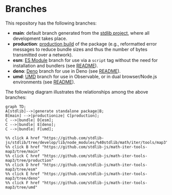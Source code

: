 <!--

@license Apache-2.0

Copyright (c) 2022 The Stdlib Authors.

Licensed under the Apache License, Version 2.0 (the "License");
you may not use this file except in compliance with the License.
You may obtain a copy of the License at

    http://www.apache.org/licenses/LICENSE-2.0

Unless required by applicable law or agreed to in writing, software
distributed under the License is distributed on an "AS IS" BASIS,
WITHOUT WARRANTIES OR CONDITIONS OF ANY KIND, either express or implied.
See the License for the specific language governing permissions and
limitations under the License.

-->

# Branches

This repository has the following branches:

-   **main**: default branch generated from the [stdlib project][stdlib-url], where all development takes place.
-   **production**: [production build][production-url] of the package (e.g., reformatted error messages to reduce bundle sizes and thus the number of bytes transmitted over a network).
-   **esm**: [ES Module][esm-url] branch for use via a `script` tag without the need for installation and bundlers (see [README][esm-readme]).
-   **deno**: [Deno][deno-url] branch for use in Deno (see [README][deno-readme]).
-   **umd**: [UMD][umd-url] branch for use in Observable, or in dual browser/Node.js environments (see [README][umd-readme]).

The following diagram illustrates the relationships among the above branches:

```mermaid
graph TD;
A[stdlib]-->|generate standalone package|B;
B[main] -->|productionize| C[production];
C -->|bundle| D[esm];
C -->|bundle| E[deno];
C -->|bundle| F[umd];

%% click A href "https://github.com/stdlib-js/stdlib/tree/develop/lib/node_modules/%40stdlib/math/iter/tools/map3"
%% click B href "https://github.com/stdlib-js/math-iter-tools-map3/tree/main"
%% click C href "https://github.com/stdlib-js/math-iter-tools-map3/tree/production"
%% click D href "https://github.com/stdlib-js/math-iter-tools-map3/tree/esm"
%% click E href "https://github.com/stdlib-js/math-iter-tools-map3/tree/deno"
%% click F href "https://github.com/stdlib-js/math-iter-tools-map3/tree/umd"
```

[stdlib-url]: https://github.com/stdlib-js/stdlib/tree/develop/lib/node_modules/%40stdlib/math/iter/tools/map3
[production-url]: https://github.com/stdlib-js/math-iter-tools-map3/tree/production
[deno-url]: https://github.com/stdlib-js/math-iter-tools-map3/tree/deno
[deno-readme]: https://github.com/stdlib-js/math-iter-tools-map3/blob/deno/README.md
[umd-url]: https://github.com/stdlib-js/math-iter-tools-map3/tree/umd
[umd-readme]: https://github.com/stdlib-js/math-iter-tools-map3/blob/umd/README.md
[esm-url]: https://github.com/stdlib-js/math-iter-tools-map3/tree/esm
[esm-readme]: https://github.com/stdlib-js/math-iter-tools-map3/blob/esm/README.md